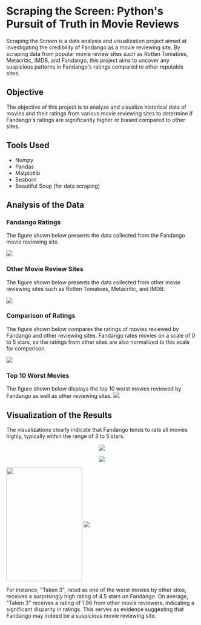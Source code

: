 
# Scraping the Screen: Python's Pursuit of Truth in Movie Reviews

Scraping the Screen is a data analysis and visualization project aimed at investigating the credibility of Fandango as a movie reviewing site. By scraping data from popular movie review sites such as Rotten Tomatoes, Metacritic, IMDB, and Fandango, this project aims to uncover any suspicious patterns in Fandango's ratings compared to other reputable sites.

## Objective

The objective of this project is to analyze and visualize historical data of movies and their ratings from various movie reviewing sites to determine if Fandango's ratings are significantly higher or biased compared to other sites.

## Tools Used

- Numpy
- Pandas
- Matplotlib
- Seaborn
- Beautiful Soup (for data scraping)

## Analysis of the Data

### Fandango Ratings
The figure shown below presents the data collected from the Fandango movie reviewing site.

<img src="https://user-images.githubusercontent.com/109975786/211799054-65044b7e-efb8-49e8-9341-8bd743e29e44.JPG">

### Other Movie Review Sites
The figure shown below presents the data collected from other movie reviewing sites such as Rotten Tomatoes, Metacritic, and IMDB.

<img src="https://user-images.githubusercontent.com/109975786/211799075-64e4fa94-1117-477c-9036-ffcc2ea3fcf0.JPG">

### Comparison of Ratings
The figure shown below compares the ratings of movies reviewed by Fandango and other reviewing sites. Fandango rates movies on a scale of 0 to 5 stars, so the ratings from other sites are also normalized to this scale for comparison.

<img src="https://user-images.githubusercontent.com/109975786/211799085-ccba824d-105c-45ad-8255-66aefaa25b7f.JPG">

### Top 10 Worst Movies
The figure shown below displays the top 10 worst movies reviewed by Fandango as well as other reviewing sites.
<img src="https://user-images.githubusercontent.com/109975786/211799103-5de0897d-b745-445d-abb0-af1a5b1e1f03.JPG">

## Visualization of the Results

The visualizations clearly indicate that Fandango tends to rate all movies highly, typically within the range of 3 to 5 stars.
<p align="center"><img src="https://user-images.githubusercontent.com/109975786/211799162-d85a2a31-465d-4876-a390-a0274f12aac4.JPG"></p>
<p align="center"><img src="https://user-images.githubusercontent.com/109975786/211799243-79f79988-bd49-4be0-89b2-86b43dfe0cda.JPG"></p>
<img src="https://user-images.githubusercontent.com/109975786/211799891-1ff26f9b-0e51-4b85-a901-c389c784ffeb.JPG" height=300px width=200px align="center">
<img src="https://user-images.githubusercontent.com/109975786/211801190-93051f3a-686f-44de-a8e5-48511c74c71c.JPG" align="center">



For instance, "Taken 3", rated as one of the worst movies by other sites, receives a surprisingly high rating of 4.5 stars on Fandango. On average, "Taken 3" receives a rating of 1.86 from other movie reviewers, indicating a significant disparity in ratings. This serves as evidence suggesting that Fandango may indeed be a suspicious movie reviewing site.
